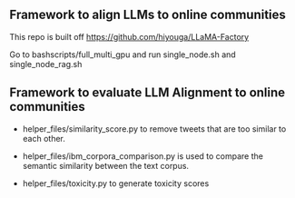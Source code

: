 ## Framework to align LLMs to online communities

This repo is built off https://github.com/hiyouga/LLaMA-Factory 

Go to bashscripts/full_multi_gpu and run single_node.sh and single_node_rag.sh

## Framework to evaluate LLM Alignment to online communities
- helper_files/similarity_score.py to remove tweets that are too similar to each other. 

- helper_files/ibm_corpora_comparison.py is used to compare the semantic similarity between the text corpus.

- helper_files/toxicity.py to generate toxicity scores
